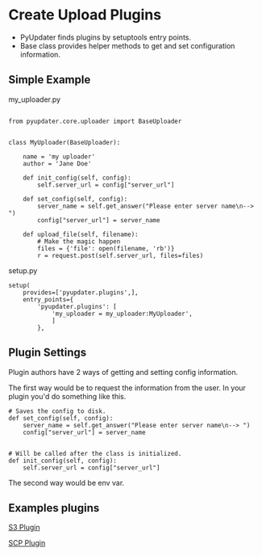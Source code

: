# Create Upload Plugins

- PyUpdater finds plugins by setuptools entry points.
- Base class provides helper methods to get and set configuration information.

## Simple Example
my_uploader.py
```

from pyupdater.core.uploader import BaseUploader


class MyUploader(BaseUploader):

    name = 'my uploader'
    author = 'Jane Doe'

    def init_config(self, config):
        self.server_url = config["server_url"]

    def set_config(self, config):
        server_name = self.get_answer("Please enter server name\n--> ")
        config["server_url"] = server_name

    def upload_file(self, filename):
        # Make the magic happen
        files = {'file': open(filename, 'rb')}
        r = request.post(self.server_url, files=files)

```


setup.py
```
setup(
    provides=['pyupdater.plugins',],
    entry_points={
        'pyupdater.plugins': [
            'my_uploader = my_uploader:MyUploader',
            ]
        },
```

## Plugin Settings
Plugin authors have 2 ways of getting and setting config information.

The first way would be to request the information from the user. In your plugin you'd do something like this. 
```
# Saves the config to disk.
def set_config(self, config):
    server_name = self.get_answer("Please enter server name\n--> ")
    config["server_url"] = server_name


# Will be called after the class is initialized.
def init_config(self, config):
    self.server_url = config["server_url"]

```

The second way would be env var.

## Examples plugins
[S3 Plugin](https://github.com/JMSwag/PyUpdater-S3-Plugin)

[SCP Plugin](https://github.com/JMSwag/PyUpdater-SCP-Plugin)


